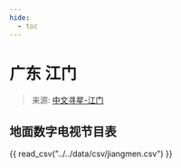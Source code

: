 ```yaml
---
hide:
  - toc
---
```


# 广东 江门

> 来源: [中文寻星-江门](http://dtmb.saoing.com/jiangmen.htm)

## 地面数字电视节目表

{{ read_csv("../../data/csv/jiangmen.csv") }}
